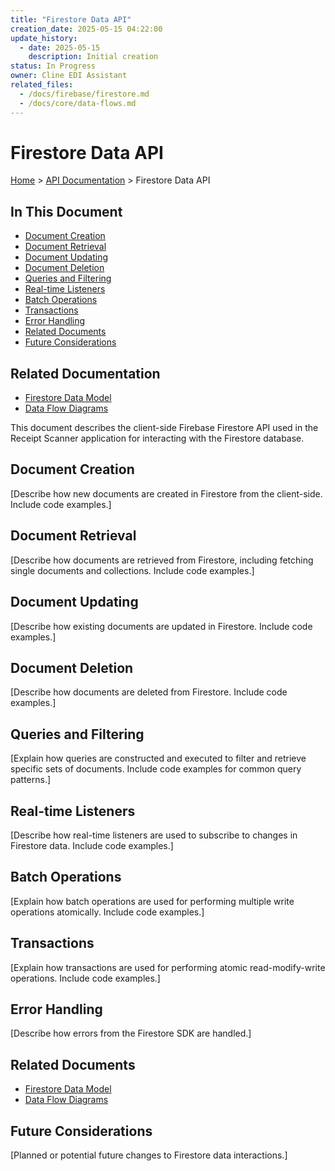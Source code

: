 ```yaml
---
title: "Firestore Data API"
creation_date: 2025-05-15 04:22:00
update_history:
  - date: 2025-05-15
    description: Initial creation
status: In Progress
owner: Cline EDI Assistant
related_files:
  - /docs/firebase/firestore.md
  - /docs/core/data-flows.md
---
```


# Firestore Data API

[Home](/docs) > [API Documentation](/docs/api) > Firestore Data API

## In This Document
- [Document Creation](#document-creation)
- [Document Retrieval](#document-retrieval)
- [Document Updating](#document-updating)
- [Document Deletion](#document-deletion)
- [Queries and Filtering](#queries-and-filtering)
- [Real-time Listeners](#real-time-listeners)
- [Batch Operations](#batch-operations)
- [Transactions](#transactions)
- [Error Handling](#error-handling)
- [Related Documents](#related-documents)
- [Future Considerations](#future-considerations)

## Related Documentation
- [Firestore Data Model](../../firebase/firestore.md)
- [Data Flow Diagrams](../../core/data-flows.md)

This document describes the client-side Firebase Firestore API used in the Receipt Scanner application for interacting with the Firestore database.

## Document Creation

[Describe how new documents are created in Firestore from the client-side. Include code examples.]

## Document Retrieval

[Describe how documents are retrieved from Firestore, including fetching single documents and collections. Include code examples.]

## Document Updating

[Describe how existing documents are updated in Firestore. Include code examples.]

## Document Deletion

[Describe how documents are deleted from Firestore. Include code examples.]

## Queries and Filtering

[Explain how queries are constructed and executed to filter and retrieve specific sets of documents. Include code examples for common query patterns.]

## Real-time Listeners

[Describe how real-time listeners are used to subscribe to changes in Firestore data. Include code examples.]

## Batch Operations

[Explain how batch operations are used for performing multiple write operations atomically. Include code examples.]

## Transactions

[Explain how transactions are used for performing atomic read-modify-write operations. Include code examples.]

## Error Handling

[Describe how errors from the Firestore SDK are handled.]

## Related Documents

- [Firestore Data Model](../firestore.md)
- [Data Flow Diagrams](../../core/data-flows.md)

## Future Considerations

[Planned or potential future changes to Firestore data interactions.]
